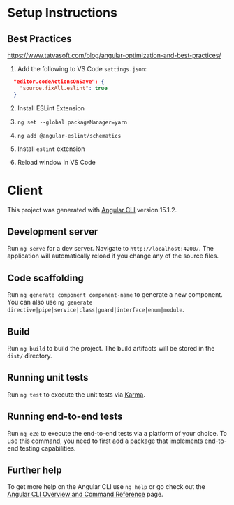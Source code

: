# Setup Instructions

## Best Practices

https://www.tatvasoft.com/blog/angular-optimization-and-best-practices/

1. Add the following to VS Code `settings.json`:
```json
  "editor.codeActionsOnSave": {
    "source.fixAll.eslint": true
  }
```
2. Install ESLint Extension

3. `ng set --global packageManager=yarn`

4. `ng add @angular-eslint/schematics`

5. Install `eslint` extension

6. Reload window in VS Code

# Client

This project was generated with [Angular CLI](https://github.com/angular/angular-cli) version 15.1.2.

## Development server

Run `ng serve` for a dev server. Navigate to `http://localhost:4200/`. The application will automatically reload if you change any of the source files.

## Code scaffolding

Run `ng generate component component-name` to generate a new component. You can also use `ng generate directive|pipe|service|class|guard|interface|enum|module`.

## Build

Run `ng build` to build the project. The build artifacts will be stored in the `dist/` directory.

## Running unit tests

Run `ng test` to execute the unit tests via [Karma](https://karma-runner.github.io).

## Running end-to-end tests

Run `ng e2e` to execute the end-to-end tests via a platform of your choice. To use this command, you need to first add a package that implements end-to-end testing capabilities.

## Further help

To get more help on the Angular CLI use `ng help` or go check out the [Angular CLI Overview and Command Reference](https://angular.io/cli) page.
